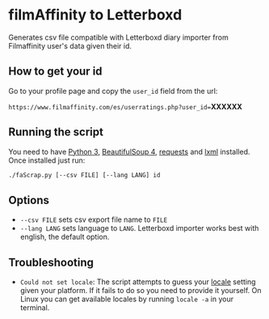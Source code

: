 # filmAffinity to Letterboxd

Generates csv file compatible with Letterboxd diary importer from Filmaffinity user's data given their id.

## How to get your id

Go to your profile page and copy the `user_id` field from the url:

`https://www.filmaffinity.com/es/userratings.php?user_id=`**XXXXXX**

## Running the script

You need to have [Python 3](https://www.python.org/downloads), [BeautifulSoup 4](https://www.crummy.com/software/BeautifulSoup/bs4/doc/#installing-beautiful-soup), [requests](https://requests.readthedocs.io/en/master/) and [lxml](https://lxml.de/) installed. Once installed just run:

``` sh
./faScrap.py [--csv FILE] [--lang LANG] id
```

## Options

- `--csv FILE` sets csv export file name to `FILE`
- `--lang LANG` sets language to `LANG`. Letterboxd importer works best with english, the default option.

## Troubleshooting

- `Could not set locale`: The script attempts to guess your [locale](https://en.wikipedia.org/wiki/Locale_(computer_software)) setting given your platform. If it fails to do so you need to provide it yourself. On Linux you can get available locales by running `locale -a` in your terminal.
